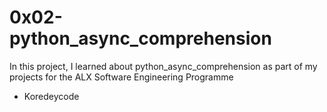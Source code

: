 # 0x02-python_async_comprehension
In this project, I learned about python_async_comprehension as part of my projects for the ALX Software Engineering Programme
* Koredeycode
